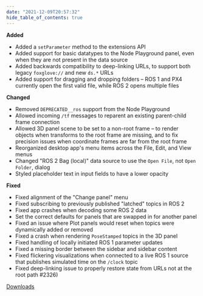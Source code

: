 ```yaml
---
date: "2021-12-09T20:57:32"
hide_table_of_contents: true
---
```

**Added**
- Added a `setParameter` method to the extensions API
- Added support for basic datatypes to the Node Playground panel, even when they are not present in the data source
- Added backwards compatibility to deep-linking URLs, to support both legacy `foxglove://` and new `ds.*` URLs
- Added support for dragging and dropping folders – ROS 1 and PX4 currently open the first valid file, while ROS 2 opens multiple files

**Changed**
- Removed `DEPRECATED__ros` support from the Node Playground
- Allowed incoming `/tf` messages to reparent an existing parent-child frame connection
- Allowed 3D panel scene to be set to a non-root frame – to render objects when transforms to the root frame are missing, and to fix precision issues when coordinate frames are far from the root frame
- Reorganized desktop app's menu items across the File, Edit, and View menus
- Changed "ROS 2 Bag (local)" data source to use the `Open File`, not `Open Folder`, dialog
- Styled placeholder text in input fields to have a lower opacity

**Fixed**
- Fixed alignment of the "Change panel" menu
- Fixed subscribing to previously published "latched" topics in ROS 2
- Fixed app crashes when decoding some ROS 2 data
- Set the correct defaults for panels that are swapped in for another panel
- Fixed an issue where Plot panels would reset when topics were dynamically added or removed
- Fixed a crash when rendering `PoseStamped` topics in the 3D panel
- Fixed handling of locally initiated ROS 1 parameter updates
- Fixed a missing border between the sidebar and sidebar content
- Fixed flickering visualizations when connected to a live ROS 1 source that publishes simulated time on the `/clock` topic
- Fixed deep-linking issue to properly restore state from URLs not at the root path #2326)

[Downloads](https://github.com/foxglove/studio/releases/tag/v0.23.1)
